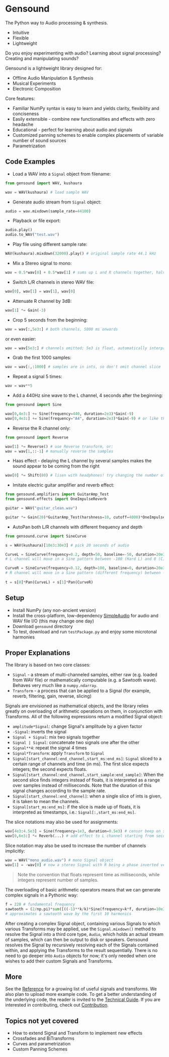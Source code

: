 # Gensound
The Python way to Audio processing & synthesis.
* Intuitive
* Flexible
* Lightweight

Do you enjoy experimenting with audio?
Learning about signal processing?
Creating and manipulating sounds?

Gensound is a lightweight library designed for:
* Offline Audio Manipulation & Synthesis
* Musical Experiments
* Electronic Composition

Core features:
* Familiar NumPy syntax is easy to learn and yields clarity, flexibility and conciseness
* Easily extensible - combine new functionalities and effects with zero headache
* Educational - perfect for learning about audio and signals
* Customized panning schemes to enable complex placements of variable number of sound sources
* Parametrization

## Code Examples
* Load a WAV into a `Signal` object from filename:
```python
from gensound import WAV, kushaura

wav = WAV(kushaura) # load sample WAV
```

* Generate audio stream from `Signal` object:
```python
audio = wav.mixdown(sample_rate=44100)
```

* Playback or file export:
```python
audio.play()
audio.to_WAV("test.wav")
```

* Play file using different sample rate:
```python
WAV(kushaura).mixdown(32000).play() # original sample rate 44.1 kHz
```

* Mix a Stereo signal to mono:
```python
wav = 0.5*wav[0] + 0.5*wav[1] # sums up L and R channels together, halving the amplitudes
```

* Switch L/R channels in stereo WAV file:
```python
wav[0], wav[1] = wav[1], wav[0]
```

* Attenuate R channel by 3dB:
```python
wav[1] *= Gain(-3)
```

* Crop 5 seconds from the beginning:
```python
wav = wav[:,5e3:] # both channels, 5000 ms onwards
```
or even easier:
```python
wav = wav[5e3:] # channels omitted; 5e3 is float, automatically interpreted as ms
```

* Grab the first 1000 samples:
```python
wav = wav[:,:1000] # samples are in ints, so don't omit channel slice
```

* Repeat a signal 5 times:
```python
wav = wav**5
```

* Add a 440Hz sine wave to the L channel, 4 seconds after the beginning:
```python
from gensound import Sine

wav[0,4e3:] += Sine(frequency=440, duration=2e3)*Gain(-9)
wav[0,4e3:] += Sine(frequency="A4", duration=2e3)*Gain(-9) # or like this
```

* Reverse the R channel only:
```python
from gensound import Reverse

wav[1] *= Reverse() # use Reverse transform, or:
wav = wav[1,::-1] # manually reverse the samples
```

* Haas effect - delaying the L channel by several samples makes the sound appear to be coming from the right
```python
wav[0] *= Shift(80) # lisen with headphones! try changing the number of samples
```

* Imitate electric guitar amplifier and reverb effect:
```python
from gensound.amplifiers import GuitarAmp_Test
from gensound.effects import OneImpulseReverb

guitar = WAV("guitar_clean.wav")

guitar *= Gain(20)*GuitarAmp_Test(harshness=10, cutoff=4000)*OneImpulseReverb(mix=1.2, num=2000, curve="steep")
```

* AutoPan both L/R channels with different frequency and depth
```python
from gensound.curve import SineCurve

s = WAV(kushaura)[10e3:30e3] # pick 20 seconds of audio

CurveL = SineCurve(frequency=0.2, depth=50, baseline=-50, duration=20e3)
# L channel will move in a Sine pattern between -100 (Hard L) and 0 (C)

CurveR = SineCurve(frequency=0.12, depth=100, baseline=0, duration=20e3)
# R channel will move in a Sine pattern (different frequency) between -100 and 100
    
t = s[0]*Pan(CurveL) + s[1]*Pan(CurveR)
```

## Setup
* Install NumPy (any non-ancient version)
* Install the cross-platform, low-dependency [SimpleAudio](https://github.com/hamiltron/py-simple-audio) for audio and WAV file I/O (this may change one day)
* Download `gensound` directory
* To test, download and run `testPackage.py` and enjoy some microtonal harmonies

## Proper Explanations

The library is based on two core classes:
* `Signal` - a stream of multi-channeled samples, either raw (e.g. loaded from WAV file) or mathematically computable (e.g. a Sawtooth wave). Behaves very much like a `numpy.ndarray`.
* `Transform` - a process that can be applied to a Signal (for example, reverb, filtering, gain, reverse, slicing)

Signals are envisioned as mathematical objects, and the library relies greatly on overloading of arithmetic operations on them, in conjunction with Transforms. All of the following expressions return a modified Signal object:
* `amplitude*Signal`: change Signal's amplitude by a given factor
* `-Signal`: inverts the signal
* `Signal + Signal`: mix two signals together
* `Signal | Signal`: concatenate two signals one after the other
* `Signal**4`: repeat the signal 4 times
* `Signal*Transform`: apply `Transform` to `Signal`
* `Signal[start_channel:end_channel,start_ms:end_ms]`: `Signal` sliced to a certain range of channels and time (in ms). The first slice expects integers; the second expects floats.
* `Signal[start_channel:end_channel,start_sample:end_sample]`: When the second slice finds integers instead of floats, it is interpreted as a range over samples instead of milliseconds. Note that the duration of this signal changes according to the sample rate.
* `Signal[start_channel:end_channel]`: when a single slice of ints is given, it is taken to mean the channels.
* `Signal[start_ms:end_ms]`: if the slice is made up of floats, it is interpreted as timestamps, i.e.: `Signal[:,start_ms:end_ms]`.

The slice notations may also be used for assignments:
```python
wav[4e3:4.5e3] = Sine(frequency=1e3, duration=0.5e3) # censor beep on seconds 4-4.5
wav[0,6e3:] *= Reverb(...) # add effect to L channel starting from second 6
```

Slice notation may also be used to increase the number of channels implicitly:
```python
wav = WAV("mono_audio.wav") # mono Signal object
wav[1] = -wav[0] # now a stereo Signal with R being a phase inverted version of L
```

> Note the convention that floats represent time as milliseconds, while integers represent number of samples.

The overloading of basic arithmetic operators means that we can generate complex signals in a Pythonic way:
```python
f = 220 # fundamental frequency
sawtooth = (2/np.pi)*sum([((-1)**k/k)*Sine(frequency=k*f, duration=10e3) for k in range(1,11)])
# approximates a sawtooth wave by the first 10 harmonics
```

After creating a complex Signal object, containing various Signals to which various Transforms may be applied, use the `Signal.mixdown()` method to resolve the Signal into a third core type, `Audio`, which holds an actual stream of samples, which can then be output to disk or speakers. Gensound resolves the Signal by recursively resolving each of the Signals contained within, and applying the Transforms to the result sequentially. There is no need to go deeper into `Audio` objects for now; it's only needed when one wishes to add their custom Signals and Transforms.

## More
See the [Reference](REFERENCE.md) for a growing list of useful signals and transforms.
We also plan to upload more example code.
To get a better understanding of the underlying code, the reader is invited to the [Technical Guide](TECHNICAL.md).
If you are interested in contributing, check out [Contribution](CONTRIBUTING.md).


## Topics not yet covered
* How to extend Signal and Transform to implement new effects
* Crossfades and BiTransforms
* Curves and parametrization
* Custom Panning Schemes










